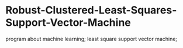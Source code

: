 # Robust-Clustered-Least-Squares-Support-Vector-Machine
program about machine learning; least square support vector machine;

